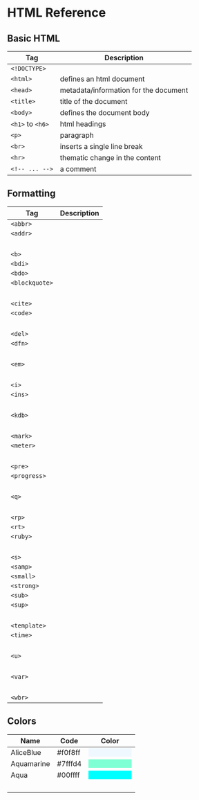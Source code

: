 # HTML Reference

## Basic HTML

Tag                 | Description
---                 | ---
`<!DOCTYPE>`        | 
`<html>`            | defines an html document
`<head>`            | metadata/information for the document
`<title>`           | title of the document
`<body>`            | defines the document body
`<h1>` to `<h6>`    | html headings
`<p>`               | paragraph
`<br>`              | inserts a single line break
`<hr>`              | thematic change in the content
`<!-- ... -->`      | a comment

## Formatting

Tag                     | Description 
---                     | ---
`<abbr>`                | 
`<addr>`                | 
&nbsp;                  |   
`<b>`                   | 
`<bdi>`                 |
`<bdo>`                 |
`<blockquote>`          |   
&nbsp;                  |
`<cite>`                |
`<code>`                |
&nbsp;                  |
`<del>`                 |
`<dfn>`                 |
&nbsp;                  |
`<em>`                  |
&nbsp;                  |
`<i>`                   |
`<ins>`                 |
&nbsp;                  |
`<kdb>`                 |
&nbsp;                  |
`<mark>`                |
`<meter>`               |
&nbsp;                  |
`<pre>`                 |
`<progress>`            |
&nbsp;                  |
`<q>`                   |
&nbsp;                  |
`<rp>`                  |
`<rt>`                  |
`<ruby>`                |
&nbsp;                  |
`<s>`                   |
`<samp>`                |
`<small>`               |
`<strong>`              |
`<sub>`                 |
`<sup>`                 |
&nbsp;                  |
`<template>`            |
`<time>`                |
&nbsp;                  |
`<u>`                   |
&nbsp;                  |
`<var>`                 |
&nbsp;                  |
`<wbr>`                 |


## Colors

Name        | Code          | Color
---         | ---           | ---
AliceBlue   |   #f0f8ff     | <span style="background-color:aliceblue; display:block; width: 100px">&nbsp;</span>
Aquamarine  |   #7fffd4     | <span style="background-color:aquamarine; display:block; width: 100px">&nbsp;</span>       
Aqua        |   #00ffff     | <span style="background-color:aqua; display:block; width: 100px">&nbsp;</span>
&nbsp;      |   &nbsp;      | &nbsp;


